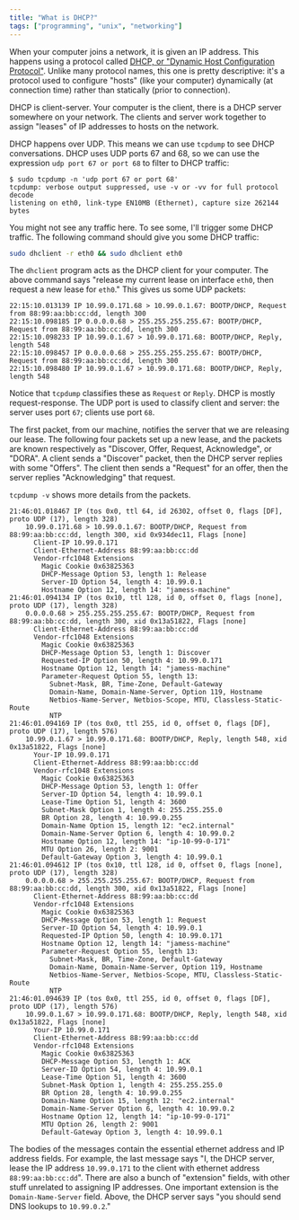 ```yaml
---
title: "What is DHCP?"
tags: ["programming", "unix", "networking"]
---
```


When your computer joins a network,
it is given an IP address.
This happens using a protocol called
[DHCP, or "Dynamic Host Configuration Protocol"](https://en.wikipedia.org/wiki/Dynamic_Host_Configuration_Protocol).
Unlike many protocol names,
this one is pretty descriptive:
it's a protocol
used to configure "hosts" (like your computer)
dynamically (at connection time)
rather than statically (prior to connection).

DHCP is client-server.
Your computer is the client,
there is a DHCP server somewhere on your network.
The clients and server work together to assign "leases" of IP addresses to hosts on the network.

DHCP happens over UDP.
This means we can use `tcpdump` to see DHCP conversations.
DHCP uses UDP ports 67 and 68,
so we can use the expression `udp port 67 or port 68`
to filter to DHCP traffic:

```console
$ sudo tcpdump -n 'udp port 67 or port 68'
tcpdump: verbose output suppressed, use -v or -vv for full protocol decode
listening on eth0, link-type EN10MB (Ethernet), capture size 262144 bytes
```

You might not see any traffic here.
To see some, I'll trigger some DHCP traffic.
The following command should give you some DHCP traffic:

```bash
sudo dhclient -r eth0 && sudo dhclient eth0
```

The `dhclient` program acts as the DHCP client for your computer.
The above command says
"release my current lease on interface `eth0`,
then request a new lease for `eth0`."
This gives us some UDP packets:

```
22:15:10.013139 IP 10.99.0.171.68 > 10.99.0.1.67: BOOTP/DHCP, Request from 88:99:aa:bb:cc:dd, length 300
22:15:10.098185 IP 0.0.0.0.68 > 255.255.255.255.67: BOOTP/DHCP, Request from 88:99:aa:bb:cc:dd, length 300
22:15:10.098233 IP 10.99.0.1.67 > 10.99.0.171.68: BOOTP/DHCP, Reply, length 548
22:15:10.098457 IP 0.0.0.0.68 > 255.255.255.255.67: BOOTP/DHCP, Request from 88:99:aa:bb:cc:dd, length 300
22:15:10.098480 IP 10.99.0.1.67 > 10.99.0.171.68: BOOTP/DHCP, Reply, length 548
```

Notice that `tcpdump` classifies these as `Request` or `Reply`.
DHCP is mostly request-response.
The UDP port is used to classify client and server:
the server uses port `67`;
clients use port `68`.

The first packet, from our machine, notifies the server that we are releasing our lease.
The following four packets set up a new lease,
and the packets are known respectively as "Discover, Offer, Request, Acknowledge", or "DORA".
A client sends a "Discover" packet,
then the DHCP server replies with some "Offers".
The client then sends a "Request" for an offer,
then the server replies "Acknowledging" that request.

`tcpdump -v` shows more details from the packets.

```
21:46:01.018467 IP (tos 0x0, ttl 64, id 26302, offset 0, flags [DF], proto UDP (17), length 328)
    10.99.0.171.68 > 10.99.0.1.67: BOOTP/DHCP, Request from 88:99:aa:bb:cc:dd, length 300, xid 0x934dec11, Flags [none]
	  Client-IP 10.99.0.171
	  Client-Ethernet-Address 88:99:aa:bb:cc:dd
	  Vendor-rfc1048 Extensions
	    Magic Cookie 0x63825363
	    DHCP-Message Option 53, length 1: Release
	    Server-ID Option 54, length 4: 10.99.0.1
	    Hostname Option 12, length 14: "jamess-machine"
21:46:01.094134 IP (tos 0x10, ttl 128, id 0, offset 0, flags [none], proto UDP (17), length 328)
    0.0.0.0.68 > 255.255.255.255.67: BOOTP/DHCP, Request from 88:99:aa:bb:cc:dd, length 300, xid 0x13a51822, Flags [none]
	  Client-Ethernet-Address 88:99:aa:bb:cc:dd
	  Vendor-rfc1048 Extensions
	    Magic Cookie 0x63825363
	    DHCP-Message Option 53, length 1: Discover
	    Requested-IP Option 50, length 4: 10.99.0.171
	    Hostname Option 12, length 14: "jamess-machine"
	    Parameter-Request Option 55, length 13:
	      Subnet-Mask, BR, Time-Zone, Default-Gateway
	      Domain-Name, Domain-Name-Server, Option 119, Hostname
	      Netbios-Name-Server, Netbios-Scope, MTU, Classless-Static-Route
	      NTP
21:46:01.094169 IP (tos 0x0, ttl 255, id 0, offset 0, flags [DF], proto UDP (17), length 576)
    10.99.0.1.67 > 10.99.0.171.68: BOOTP/DHCP, Reply, length 548, xid 0x13a51822, Flags [none]
	  Your-IP 10.99.0.171
	  Client-Ethernet-Address 88:99:aa:bb:cc:dd
	  Vendor-rfc1048 Extensions
	    Magic Cookie 0x63825363
	    DHCP-Message Option 53, length 1: Offer
	    Server-ID Option 54, length 4: 10.99.0.1
	    Lease-Time Option 51, length 4: 3600
	    Subnet-Mask Option 1, length 4: 255.255.255.0
	    BR Option 28, length 4: 10.99.0.255
	    Domain-Name Option 15, length 12: "ec2.internal"
	    Domain-Name-Server Option 6, length 4: 10.99.0.2
	    Hostname Option 12, length 14: "ip-10-99-0-171"
	    MTU Option 26, length 2: 9001
	    Default-Gateway Option 3, length 4: 10.99.0.1
21:46:01.094612 IP (tos 0x10, ttl 128, id 0, offset 0, flags [none], proto UDP (17), length 328)
    0.0.0.0.68 > 255.255.255.255.67: BOOTP/DHCP, Request from 88:99:aa:bb:cc:dd, length 300, xid 0x13a51822, Flags [none]
	  Client-Ethernet-Address 88:99:aa:bb:cc:dd
	  Vendor-rfc1048 Extensions
	    Magic Cookie 0x63825363
	    DHCP-Message Option 53, length 1: Request
	    Server-ID Option 54, length 4: 10.99.0.1
	    Requested-IP Option 50, length 4: 10.99.0.171
	    Hostname Option 12, length 14: "jamess-machine"
	    Parameter-Request Option 55, length 13:
	      Subnet-Mask, BR, Time-Zone, Default-Gateway
	      Domain-Name, Domain-Name-Server, Option 119, Hostname
	      Netbios-Name-Server, Netbios-Scope, MTU, Classless-Static-Route
	      NTP
21:46:01.094639 IP (tos 0x0, ttl 255, id 0, offset 0, flags [DF], proto UDP (17), length 576)
    10.99.0.1.67 > 10.99.0.171.68: BOOTP/DHCP, Reply, length 548, xid 0x13a51822, Flags [none]
	  Your-IP 10.99.0.171
	  Client-Ethernet-Address 88:99:aa:bb:cc:dd
	  Vendor-rfc1048 Extensions
	    Magic Cookie 0x63825363
	    DHCP-Message Option 53, length 1: ACK
	    Server-ID Option 54, length 4: 10.99.0.1
	    Lease-Time Option 51, length 4: 3600
	    Subnet-Mask Option 1, length 4: 255.255.255.0
	    BR Option 28, length 4: 10.99.0.255
	    Domain-Name Option 15, length 12: "ec2.internal"
	    Domain-Name-Server Option 6, length 4: 10.99.0.2
	    Hostname Option 12, length 14: "ip-10-99-0-171"
	    MTU Option 26, length 2: 9001
	    Default-Gateway Option 3, length 4: 10.99.0.1
```

The bodies of the messages
contain the essential ethernet address and IP address fields.
For example, the last message says
"I, the DHCP server, lease the IP address `10.99.0.171`
to the client with ethernet address `88:99:aa:bb:cc:dd`".
There are also a bunch of "extension" fields,
with other stuff unrelated to assigning IP addresses.
One important extension is the `Domain-Name-Server` field.
Above, the DHCP server says "you should send DNS lookups to `10.99.0.2`."
